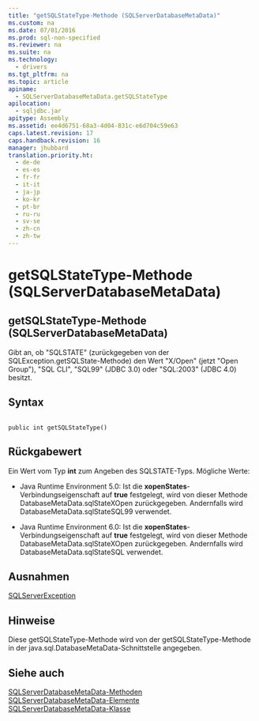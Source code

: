 ```yaml
---
title: "getSQLStateType-Methode (SQLServerDatabaseMetaData)"
ms.custom: na
ms.date: 07/01/2016
ms.prod: sql-non-specified
ms.reviewer: na
ms.suite: na
ms.technology: 
  - drivers
ms.tgt_pltfrm: na
ms.topic: article
apiname: 
  - SQLServerDatabaseMetaData.getSQLStateType
apilocation: 
  - sqljdbc.jar
apitype: Assembly
ms.assetid: ee4d6751-68a3-4d04-831c-e6d704c59e63
caps.latest.revision: 17
caps.handback.revision: 16
manager: jhubbard
translation.priority.ht: 
  - de-de
  - es-es
  - fr-fr
  - it-it
  - ja-jp
  - ko-kr
  - pt-br
  - ru-ru
  - sv-se
  - zh-cn
  - zh-tw
---
```

# getSQLStateType-Methode (SQLServerDatabaseMetaData)
    
## getSQLStateType\-Methode \(SQLServerDatabaseMetaData\)  
 Gibt an, ob "SQLSTATE" \(zurückgegeben von der SQLException.getSQLState\-Methode\) den Wert "X\/Open" \(jetzt "Open Group"\), "SQL CLI", "SQL99" \(JDBC 3.0\) oder "SQL:2003" \(JDBC 4.0\) besitzt.  
  
## Syntax  
  
```  
  
public int getSQLStateType()  
```  
  
## Rückgabewert  
 Ein Wert vom Typ **int** zum Angeben des SQLSTATE\-Typs. Mögliche Werte:  
  
-   Java Runtime Environment 5.0: Ist die **xopenStates**\-Verbindungseigenschaft auf **true** festgelegt, wird von dieser Methode DatabaseMetaData.sqlStateXOpen zurückgegeben. Andernfalls wird DatabaseMetaData.sqlStateSQL99 verwendet.  
  
-   Java Runtime Environment 6.0: Ist die **xopenStates**\-Verbindungseigenschaft auf **true** festgelegt, wird von dieser Methode DatabaseMetaData.sqlStateXOpen zurückgegeben. Andernfalls wird DatabaseMetaData.sqlStateSQL verwendet.  
  
## Ausnahmen  
 [SQLServerException](../content/SQLServerException-Class.md)  
  
## Hinweise  
 Diese getSQLStateType\-Methode wird von der getSQLStateType\-Methode in der java.sql.DatabaseMetaData\-Schnittstelle angegeben.  
  
## Siehe auch  
 [SQLServerDatabaseMetaData-Methoden](../content/SQLServerDatabaseMetaData-Methods.md)   
 [SQLServerDatabaseMetaData-Elemente](../content/SQLServerDatabaseMetaData-Members.md)   
 [SQLServerDatabaseMetaData-Klasse](../content/SQLServerDatabaseMetaData-Class.md)  
  
  